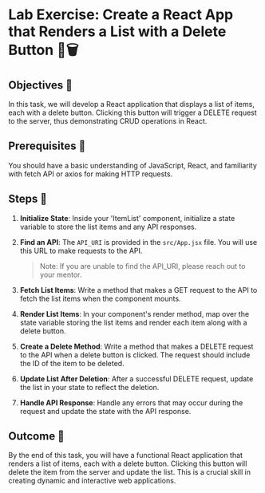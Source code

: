 










# Lab Exercise: Create a React App that Renders a List with a Delete Button 📝🗑️

## Objectives 🎯
In this task, we will develop a React application that displays a list of items, each with a delete button. Clicking this button will trigger a DELETE request to the server, thus demonstrating CRUD operations in React.

## Prerequisites 🧐
You should have a basic understanding of JavaScript, React, and familiarity with fetch API or axios for making HTTP requests.

## Steps 🚀

1. **Initialize State**: Inside your 'ItemList' component, initialize a state variable to store the list items and any API responses.

2. **Find an API**: The `API_URI` is provided in the `src/App.jsx` file. You will use this URL to make requests to the API.
    > Note: If you are unable to find the API_URI, please reach out to your mentor.

3. **Fetch List Items**: Write a method that makes a GET request to the API to fetch the list items when the component mounts.

4. **Render List Items**: In your component's render method, map over the state variable storing the list items and render each item along with a delete button.

5. **Create a Delete Method**: Write a method that makes a DELETE request to the API when a delete button is clicked. The request should include the ID of the item to be deleted.

6. **Update List After Deletion**: After a successful DELETE request, update the list in your state to reflect the deletion.

7. **Handle API Response**: Handle any errors that may occur during the request and update the state with the API response.

## Outcome 🏁
By the end of this task, you will have a functional React application that renders a list of items, each with a delete button. Clicking this button will delete the item from the server and update the list. This is a crucial skill in creating dynamic and interactive web applications.
